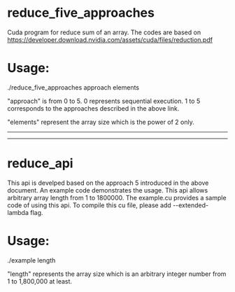 # reduce_five_approaches

Cuda program for reduce sum of an array. The codes are based on https://developer.download.nvidia.com/assets/cuda/files/reduction.pdf


# Usage:      
./reduce_five_approaches approach elements     

"approach" is from 0 to 5. 0 represents sequential execution. 1 to 5 corresponds to the approaches described in the above link.

"elements" represent the array size which is the power of 2 only.

----------------------------------------------------------------------------------------
----------------------------------------------------------------------------------------

# reduce_api
This api is develped based on the approach 5 introduced in the above document. An example code demonstrates the usage. This api allows arbitrary array length from 1 to 1800000.
The example.cu provides a sample code of using this api. To compile this cu file, please add --extended-lambda flag. 



# Usage:
./example length

"length" represents the array size which is an arbitrary integer number from 1 to 1,800,000 at least. 
